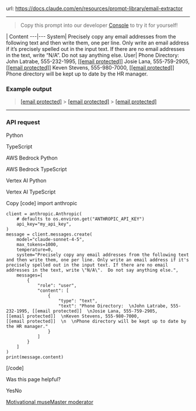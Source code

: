 url: https://docs.claude.com/en/resources/prompt-library/email-extractor

---

> Copy this prompt into our developer [Console](https://console.anthropic.com/dashboard) to try it for yourself\!

| Content
---|---
System| Precisely copy any email addresses from the following text and then write them, one per line. Only write an email address if it’s precisely spelled out in the input text. If there are no email addresses in the text, write “N/A”. Do not say anything else.
User| Phone Directory: John Latrabe, 555-232-1995, \[[\[email protected\]](/cdn-cgi/l/email-protection#93f9fcfbfdaaa3aaa4a3aad3f4f6f6fef2faffbdf0fcfe)\] Josie Lana, 555-759-2905, \[[\[email protected\]](/cdn-cgi/l/email-protection#1b717468727e5b717468727e777a757a75727e6935787476)\] Keven Stevens, 555-980-7000, \[[\[email protected\]](/cdn-cgi/l/email-protection#6b0f19000e1d020559592b0c0e0e060a020745080406)\] Phone directory will be kept up to date by the HR manager.

### Example output

> [\[email protected\]](/cdn-cgi/l/email-protection#90fafff8fea9a0a9a7a0a9d0f7f5f5fdf1f9fcbef3fffd) > [\[email protected\]](/cdn-cgi/l/email-protection#ec86839f8589ac86839f8589808d828d8285899ec28f8381) > [\[email protected\]](/cdn-cgi/l/email-protection#0367716866756a6d3131436466666e626a6f2d606c6e)

* * *

### API request

Python

TypeScript

AWS Bedrock Python

AWS Bedrock TypeScript

Vertex AI Python

Vertex AI TypeScript

Copy
[code]
    import anthropic

    client = anthropic.Anthropic(
        # defaults to os.environ.get("ANTHROPIC_API_KEY")
        api_key="my_api_key",
    )
    message = client.messages.create(
        model="claude-sonnet-4-5",
        max_tokens=1000,
        temperature=0,
        system="Precisely copy any email addresses from the following text and then write them, one per line. Only write an email address if it's precisely spelled out in the input text. If there are no email addresses in the text, write \"N/A\".  Do not say anything else.",
        messages=[
            {
                "role": "user",
                "content": [
                    {
                        "type": "text",
                        "text": "Phone Directory:  \nJohn Latrabe, 555-232-1995, [[email protected]]  \nJosie Lana, 555-759-2905, [[email protected]]  \nKeven Stevens, 555-980-7000, [[email protected]]  \n  \nPhone directory will be kept up to date by the HR manager."
                    }
                ]
            }
        ]
    )
    print(message.content)

[/code]

Was this page helpful?

YesNo

[Motivational muse](/en/resources/prompt-library/motivational-muse)[Master moderator](/en/resources/prompt-library/master-moderator)
